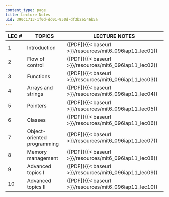 ```yaml
---
content_type: page
title: Lecture Notes
uid: 390c1713-1f0d-dd01-950d-df3b2e546b5a
---
```


| LEC # | TOPICS | LECTURE NOTES |
| --- | --- | --- |
| 1 | Introduction | ([PDF]({{< baseurl >}}/resources/mit6_096iap11_lec01)) |
| 2 | Flow of control | ([PDF]({{< baseurl >}}/resources/mit6_096iap11_lec02)) |
| 3 | Functions | ([PDF]({{< baseurl >}}/resources/mit6_096iap11_lec03)) |
| 4 | Arrays and strings | ([PDF]({{< baseurl >}}/resources/mit6_096iap11_lec04)) |
| 5 | Pointers | ([PDF]({{< baseurl >}}/resources/mit6_096iap11_lec05)) |
| 6 | Classes | ([PDF]({{< baseurl >}}/resources/mit6_096iap11_lec06)) |
| 7 | Object-oriented programming | ([PDF]({{< baseurl >}}/resources/mit6_096iap11_lec07)) |
| 8 | Memory management | ([PDF]({{< baseurl >}}/resources/mit6_096iap11_lec08)) |
| 9 | Advanced topics I | ([PDF]({{< baseurl >}}/resources/mit6_096iap11_lec09)) |
| 10 | Advanced topics II | ([PDF]({{< baseurl >}}/resources/mit6_096iap11_lec10))